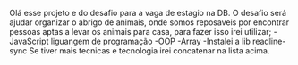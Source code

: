  Olá esse projeto e do desafio para a vaga de estagio na DB.
O desafio será ajudar organizar o abrigo de animais, onde somos reposaveis por encontrar pessoas aptas a levar os animais para casa, para fazer isso irei utilizar;
 -JavaScript liguangem de programação
 -OOP
 -Array 
 -Instalei a lib readline-sync
Se tiver mais tecnicas e tecnologia irei concatenar na lista acima.